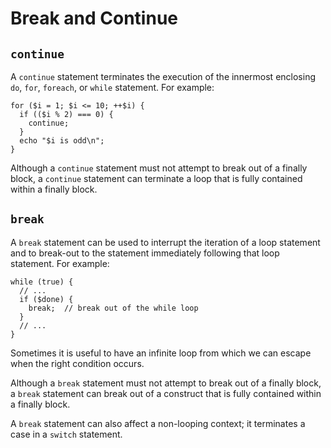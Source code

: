 # Break and Continue

## `continue`

A `continue` statement terminates the execution of the innermost enclosing `do`, `for`, `foreach`, or `while` statement.  For example:

```hack
for ($i = 1; $i <= 10; ++$i) {
  if (($i % 2) === 0) {
    continue;
  }
  echo "$i is odd\n";
}
```

Although a `continue` statement must not attempt to break out of a finally block, a `continue` statement can terminate a loop that is
fully contained within a finally block.

## `break`

A `break` statement can be used to interrupt the iteration of a loop statement and to break-out to the statement immediately following
that loop statement.  For example:

```hack no-extract
while (true) {
  // ...
  if ($done) {
    break;  // break out of the while loop
  }
  // ...
}
```

Sometimes it is useful to have an infinite loop from which we can escape when the right condition occurs.

Although a `break` statement must not attempt to break out of a finally block, a `break` statement can break out of a construct that is
fully contained within a finally block.

A `break` statement can also affect a non-looping context; it terminates a case in a `switch` statement.
